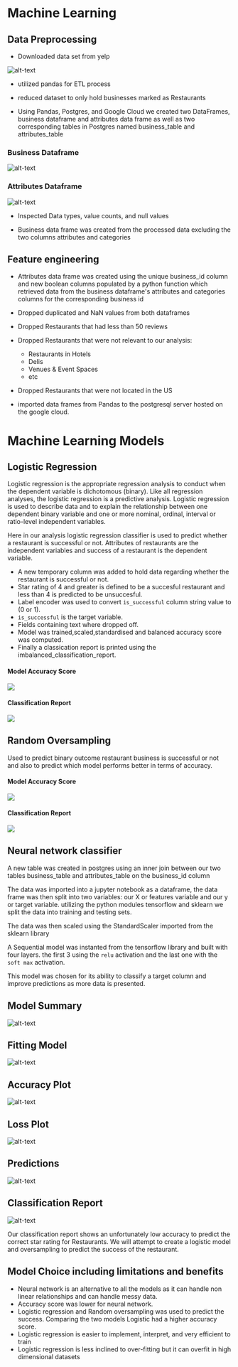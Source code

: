 # Machine Learning
 
## Data Preprocessing
- Downloaded data set from yelp
 
![alt-text](https://github.com/abtieku/group4-project/blob/main/Resources/raw_json.png?raw=True)
 
- utilized pandas for ETL process
 
- reduced dataset to only hold businesses marked as Restaurants
 
- Using Pandas, Postgres, and Google Cloud we created two DataFrames, business dataframe and attributes data frame
as well as two corresponding tables in Postgres named business_table and attributes_table
 
### Business Dataframe
![alt-text](https://github.com/abtieku/group4-project/blob/main/Resources/business_df.png?raw=True)
 
### Attributes Dataframe
![alt-text](https://github.com/abtieku/group4-project/blob/main/Resources/attributes_df.png?raw=True)
 
- Inspected Data types, value counts, and null values
 
- Business data frame was created from the processed data excluding the two columns attributes and categories
 
## Feature engineering
- Attributes data frame was created using the unique business_id column and new boolean columns populated by a python function which retrieved data from the business dataframe's attributes and categories columns for the corresponding business id
 
- Dropped duplicated and NaN values from both dataframes
 
- Dropped Restaurants that had less than 50 reviews
 
- Dropped Restaurants that were not relevant to our analysis:
  
   - Restaurants in Hotels
   - Delis
   - Venues & Event Spaces
   - etc
 
- Dropped Restaurants that were not located in the US
 
- imported data frames from Pandas to the postgresql server hosted on the google cloud.
 
# Machine Learning Models

## Logistic Regression

 Logistic regression is the appropriate regression analysis to conduct when the dependent variable is dichotomous (binary). Like all regression analyses, the logistic regression is a predictive analysis. Logistic regression is used to describe data and to explain the relationship between one dependent binary variable and one or more nominal, ordinal, interval or ratio-level independent variables.
 
 Here in our analysis logistic regression classifier is used to predict whether a restaurant is successful or not. Attributes of restaurants are the independent variables and success of a restaurant is the dependent variable.
- A new temporary column was added to hold data regarding whether the restaurant is successful or not.
- Star rating of 4 and greater is defined to be a succesful restaurant and less than 4 is predicted to be unsuccesful.
- Label encoder was used to convert ```is_successful``` column string value to (0 or 1).
- ```is_successful``` is the target variable.
- Fields containing text where dropped off.
- Model was trained,scaled,standardised and balanced accuracy score was computed.
- Finally a classication report is printed using the imbalanced_classification_report.

#### Model Accuracy Score
![](https://github.com/abtieku/group4-project/blob/main/Resources/Logistic%20Regression_accuracy%20score.png)

#### Classification Report
![](https://github.com/abtieku/group4-project/blob/main/Resources/Logistic%20classification%20report.png)

## Random Oversampling 
Used to predict binary outcome restaurant business is successful or not and also to predict which model performs better in terms of accuracy.

#### Model Accuracy Score
![](https://github.com/abtieku/group4-project/blob/main/Resources/Random%20oversampling%20accuracy%20score.png)
#### Classification Report
![](https://github.com/abtieku/group4-project/blob/main/Resources/Random%20oversampling%20classification%20report.png)

## Neural network classifier
 
A new table was created in postgres using an inner join between our two tables business_table and attributes_table on the business_id column
 
The data was imported into a jupyter notebook as a dataframe, the data frame was then split into two variables: our X or features variable and our y or target variable.
utilizing the python modules tensorflow and sklearn we split the data into training and testing sets.
 
The data was then scaled using the StandardScaler imported from the sklearn library
 
A Sequential model was instanted from the tensorflow library
and built with four layers. the first 3 using the `relu` activation and the last one with the `soft max` activation.
 
This model was chosen for its ability to classify a target column and improve predictions as more data is presented.
 
## Model Summary
![alt-text](https://github.com/abtieku/group4-project/blob/main/Resources/model_summary.png?raw=True)
 
## Fitting Model
![alt-text](https://github.com/abtieku/group4-project/blob/main/Resources/100_epochs.png?raw=True)
 
## Accuracy Plot
![alt-text](https://github.com/abtieku/group4-project/blob/main/Resources/model_accuracy.png?raw=True)
 
## Loss Plot
![alt-text](https://github.com/abtieku/group4-project/blob/main/Resources/model_loss.png?raw=True)
 
## Predictions
![alt-text](https://github.com/abtieku/group4-project/blob/main/Resources/model_predictions.png?raw=True)
 
## Classification Report
![alt-text](https://github.com/abtieku/group4-project/blob/main/Resources/model_classification_report.png?raw=True)
 
Our classification report shows an unfortunately low accuracy to predict the correct star rating for Restaurants. We will attempt to create a logistic model and oversampling to predict the success of the restaurant.
 
## Model Choice including limitations and benefits
- Neural network is an alternative to all the models as it can handle non linear relationships and can handle messy data.
- Accuracy score was lower for neural network.
- Logistic regression and Random oversampling was used to predict the success. Comparing the two models Logistic had a higher accuracy score.
- Logistic regression is easier to implement, interpret, and very efficient to train
- Logistic regression is less inclined to over-fitting but it can overfit in high dimensional datasets

 

